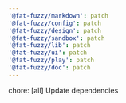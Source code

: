 ```yaml
---
'@fat-fuzzy/markdown': patch
'@fat-fuzzy/config': patch
'@fat-fuzzy/design': patch
'@fat-fuzzy/sandbox': patch
'@fat-fuzzy/lib': patch
'@fat-fuzzy/ui': patch
'@fat-fuzzy/play': patch
'@fat-fuzzy/doc': patch
---
```


chore: [all] Update dependencies
